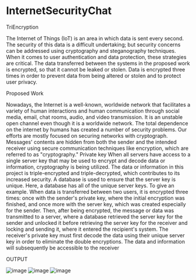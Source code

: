 # InternetSecurityChat
TriEncryption

The Internet of Things (IoT) is an area in which data is sent every second. The security of this data is a difficult undertaking; but security concerns can be addressed using cryptography and steganography techniques. When it comes to user authentication and data protection, these strategies are critical. The data transferred between the systems in the proposed work is encrypted, so that it cannot be leaked or stolen. Data is encrypted three times in order to prevent data from being altered or stolen and to protect user privacy.

Proposed Work

Nowadays, the Internet is a well-known, worldwide network that facilitates a variety of human interactions and human communication through social media, email, chat rooms, audio, and video transmission. It is an unstable open channel even though it is a worldwide network. The total dependence on the internet by humans has created a number of security problems.
Our efforts are mostly focused on securing networks with cryptograph. Messages' contents are hidden from both the sender and the intended receiver using secure communication techniques like encryption, which are referred to as "cryptography." Private key When all servers have access to a single server key that may be used to encrypt and decode data or information, cryptography is being utilized. The data or information in this project is triple-encrypted and triple-decrypted, which contributes to its increased security. A database is used to ensure that the server key is unique. Here, a database has all of the unique server keys.
To give an example. When data is transferred between two users, it is encrypted three times: once with the sender's private key, where the initial encryption was finished, and once more with the server key, which was created especially for the sender. Then, after being encrypted, the message or data was transmitted to a server, where a database retrieved the server key for the sender and unlocked it before retrieving the server key for the receiver and locking and sending it, where it entered the recipient's system. The receiver's private key must first decode the data using their unique server key in order to eliminate the double encryptions. The data and information will subsequently be accessible to the receiver

OUTPUT

![image](https://user-images.githubusercontent.com/103446168/194737413-cb52d94e-f9cc-43e5-9f78-7260b6d10b34.png)
![image](https://user-images.githubusercontent.com/103446168/194737424-412b883f-e55c-44b8-a6e9-cac1c5a48508.png)
![image](https://user-images.githubusercontent.com/103446168/194737436-c6576c35-0162-4165-a8f2-3e109514a5f4.png)
